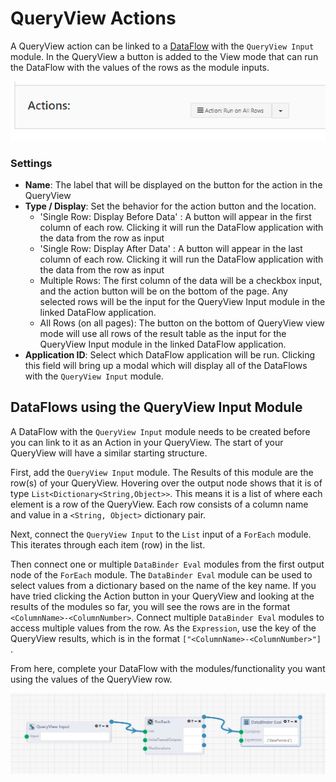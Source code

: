 # QueryView Actions

A QueryView action can be linked to a [DataFlow](../DataFlows/01.Overview.md) with the `QueryView Input` module. In the QueryView a button is added to the View mode that can run the DataFlow with the values of the rows as the module inputs.

![QueryView Action Button (on all rows)](img/ActionButton.png)

### Settings

- **Name**: The label that will be displayed on the button for the action in the QueryView
- **Type / Display**: Set the behavior for the action button and the location.
  - 'Single Row: Display Before Data' : A button will appear in the first column of each row. Clicking it will run the DataFlow application with the data from the row as input
  - 'Single Row: Display After Data' : A button will appear in the last column of each row. Clicking it will run the DataFlow application with the data from the row as input
  - Multiple Rows: The first column of the data will be a checkbox input, and the action button will be on the bottom of the page. Any selected rows will be the input for the QueryView Input module in the linked DataFlow application.
  - All Rows (on all pages): The button on the bottom of QueryView view mode will use all rows of the result table as the input for the QueryView Input module in the linked DataFlow application.
- **Application ID**: Select which DataFlow application will be run. Clicking this field will bring up a modal which will display all of the DataFlows with the `QueryView Input` module. 

## DataFlows using the QueryView Input Module

A DataFlow with the `QueryView Input` module needs to be created before you can link to it as an Action in your QueryView. The start of your QueryView will have a similar starting structure.

First, add the `QueryView Input` module. The Results of this module are the row(s) of your QueryView. Hovering over the output node shows that it is of type `List<Dictionary<String,Object>>`. This means it is a list of where each element is a row of the QueryView. Each row consists of a column name and value in a `<String, Object>` dictionary pair.

Next, connect the `QueryView Input` to the `List` input of a `ForEach` module. This iterates through each item (row) in the list.

Then connect one or multiple `DataBinder Eval` modules from the first output node of the `ForEach` module. The `DataBinder Eval` module can be used to select values from a dictionary based on the name of the    key name. If you have tried clicking the Action button in your QueryView and looking at the results of the modules so far, you will see the rows are in the format `<ColumnName>-<ColumnNumber>`. Connect multiple `DataBinder Eval` modules to access multiple values from the row. As the `Expression`, use the key of the QueryView results, which is in the format `["<ColumnName>-<ColumnNumber>"]` .

From here, complete your DataFlow with the modules/functionality you want using the values of the QueryView row.

![!DataFlow from a QueryView Action](img/QueryViewInputDataFlow.png)